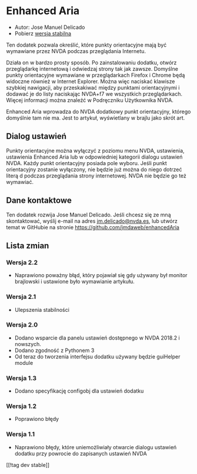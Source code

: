 # Enhanced Aria #

* Autor: Jose Manuel Delicado
* Pobierz [wersja stabilna][1]

Ten dodatek pozwala określić, które punkty orientacyjne mają być wymawiane
przez NVDA podczas przeglądania Internetu.

Działa on w bardzo prosty sposób. Po zainstalowaniu dodatku, otwórz
przeglądarkę internetową i odwiedzaj strony tak jak zawsze. Domyślne punkty
orientacyjne wymawiane w przeglądarkach Firefox i Chrome będą widoczne
również w Internet Explorer. Można więc naciskać klawisze szybkiej
nawigacji, aby przeskakiwać między punktami orientacyjnymi i dodawać je do
listy naciskając NVDA+f7 we wszystkich przeglądarkach. Więcej informacji
można znaleźć w Podręczniku Użytkownika NVDA.

Enhanced Aria wprowadza do NVDA dodatkowy punkt orientacyjny, którego
domyślnie tam nie ma. Jest to artykuł, wyświetlany w brajlu jako skrót art.

## Dialog ustawień

Punkty orientacyjne można wyłączyć z poziomu menu NVDA, ustawienia,
ustawienia Enhanced Aria lub w odpowiedniej kategorii dialogu ustawień
NVDA. Każdy punkt orientacyjny posiada pole wyboru. Jeśli punkt orientacyjny
zostanie wyłączony, nie będzie już można do niego dotrzeć literą d podczas
przeglądania strony internetowej. NVDA nie będzie go też wymawiać.

## Dane kontaktowe

Ten dodatek rozwija Jose Manuel Delicado. Jeśli chcesz się ze mną
skontaktować, wyślij e-mail na adres jm.delicado@nvda.es, lub utwórz temat w
GitHubie na stronie https://github.com/jmdaweb/enhancedAria

## Lista zmian

### Wersja 2.2

* Naprawiono poważny błąd, który pojawiał się gdy używany był monitor
  brajlowski i ustawione było wymawianie artykułu.

### Wersja 2.1

* Ulepszenia stabilności

### Wersja 2.0

* Dodano wsparcie dla panelu ustawień dostępnego w NVDA 2018.2 i nowszych.
* Dodano zgodność z Pythonem 3
* Od teraz do tworzenia interfejsu dodatku używany będzie guiHelper module

### Wersja 1.3

* Dodano specyfikację configobj dla ustawień dodatku

### Wersja 1.2

* Poprawiono błędy

### Wersja 1.1

* Naprawiono błędy, które uniemożliwiały otwarcie dialogu ustawień dodatku
  przy powrocie do zapisanych ustawień NVDA

[[!tag dev stable]]

[1]: https://addons.nvda-project.org/files/get.php?file=earia
